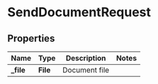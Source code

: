 

# SendDocumentRequest


## Properties

| Name | Type | Description | Notes |
|------------ | ------------- | ------------- | -------------|
|**_file** | **File** | Document file |  |



